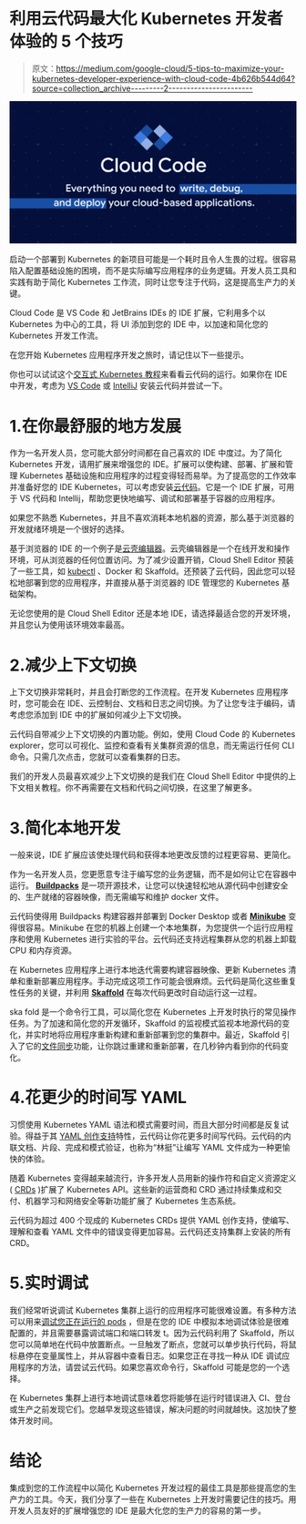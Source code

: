 # 利用云代码最大化 Kubernetes 开发者体验的 5 个技巧

> 原文：<https://medium.com/google-cloud/5-tips-to-maximize-your-kubernetes-developer-experience-with-cloud-code-4b626b544d64?source=collection_archive---------2----------------------->

![](img/228e7faebb1e67acf7f4438f1b7e494d.png)

启动一个部署到 Kubernetes 的新项目可能是一个耗时且令人生畏的过程。很容易陷入配置基础设施的困境，而不是实际编写应用程序的业务逻辑。开发人员工具和实践有助于简化 Kubernetes 工作流，同时让您专注于代码，这是提高生产力的关键。

Cloud Code 是 VS Code 和 JetBrains IDEs 的 IDE 扩展，它利用多个以 Kubernetes 为中心的工具，将 UI 添加到您的 IDE 中，以加速和简化您的 Kubernetes 开发工作流。

在您开始 Kubernetes 应用程序开发之旅时，请记住以下一些提示。

你也可以试试这个[交互式 Kubernetes 教程](https://shell.cloud.google.com/?walkthrough_tutorial_url=https%3A%2F%2Fwalkthroughs.googleusercontent.com%2Fcontent%2Fgke_cloud_code_create_app%2Fgke_cloud_code_create_app.md&show=ide&environment_deployment=ide)来看看云代码的运行。如果你在 IDE 中开发，考虑为 [VS Code](https://marketplace.visualstudio.com/items?itemName=GoogleCloudTools.cloudcode) 或 [IntelliJ](https://plugins.jetbrains.com/plugin/8079-cloud-code) 安装云代码并尝试一下。

# 1.在你最舒服的地方发展

作为一名开发人员，您可能大部分时间都在自己喜欢的 IDE 中度过。为了简化 Kubernetes 开发，请用扩展来增强您的 IDE。扩展可以使构建、部署、扩展和管理 Kubernetes 基础设施和应用程序的过程变得轻而易举。为了提高您的工作效率并准备好您的 IDE Kubernetes，可以考虑安装[云代码](https://cloud.google.com/code)。它是一个 IDE 扩展，可用于 VS 代码和 Intellij，帮助您更快地编写、调试和部署基于容器的应用程序。

如果您不熟悉 Kubernetes，并且不喜欢消耗本地机器的资源，那么基于浏览器的开发就绪环境是一个很好的选择。

基于浏览器的 IDE 的一个例子是[云壳编辑器](https://cloud.google.com/shell)。云壳编辑器是一个在线开发和操作环境，可从浏览器的任何位置访问。为了减少设置开销，Cloud Shell Editor 预装了一些工具，如 [kubectl](https://kubernetes.io/docs/reference/kubectl/overview/) 、Docker 和 Skaffold。还预装了云代码，因此您可以轻松地部署到您的应用程序，并直接从基于浏览器的 IDE 管理您的 Kubernetes 基础架构。

无论您使用的是 Cloud Shell Editor 还是本地 IDE，请选择最适合您的开发环境，并且您认为使用该环境效率最高。

# 2.减少上下文切换

上下文切换非常耗时，并且会打断您的工作流程。在开发 Kubernetes 应用程序时，您可能会在 IDE、云控制台、文档和日志之间切换。为了让您专注于编码，请考虑您添加到 IDE 中的扩展如何减少上下文切换。

云代码自带减少上下文切换的内置功能。例如，使用 Cloud Code 的 Kubernetes explorer，您可以可视化、监控和查看有关集群资源的信息，而无需运行任何 CLI 命令。只需几次点击，您就可以查看集群的日志。

我们的开发人员最喜欢减少上下文切换的是我们在 Cloud Shell Editor 中提供的上下文相关教程。你不再需要在文档和代码之间切换，在这里了解更多。

# 3.简化本地开发

一般来说，IDE 扩展应该使处理代码和获得本地更改反馈的过程更容易、更简化。

作为一名开发人员，您更愿意专注于编写您的业务逻辑，而不是如何让它在容器中运行。 [**Buildpacks**](https://cloud.google.com/blog/products/containers-kubernetes/google-cloud-now-supports-buildpacks) 是一项开源技术，让您可以快速轻松地从源代码中创建安全的、生产就绪的容器映像，而无需编写和维护 docker 文件。

云代码使得用 Buildpacks 构建容器并部署到 Docker Desktop 或者 [**Minikube**](http://minikube/) 变得很容易。Minikube 在您的机器上创建一个本地集群，为您提供一个运行应用程序和使用 Kubernetes 进行实验的平台。云代码还支持远程集群从您的机器上卸载 CPU 和内存资源。

在 Kubernetes 应用程序上进行本地迭代需要构建容器映像、更新 Kubernetes 清单和重新部署应用程序。手动完成这项工作可能会很麻烦。云代码是简化这些重复性任务的关键，并利用 [**Skaffold**](https://skaffold.dev/) 在每次代码更改时自动运行这一过程。

ska fold 是一个命令行工具，可以简化您在 Kubernetes 上开发时执行的常见操作任务。为了加速和简化您的开发循环，Skaffold 的监视模式监视本地源代码的变化，并实时地将应用程序重新构建和重新部署到您的集群中。最近，Skaffold 引入了它的[文件同步](https://skaffold.dev/docs/pipeline-stages/filesync/)功能，让你跳过重建和重新部署，在几秒钟内看到你的代码变化。

# 4.花更少的时间写 YAML

习惯使用 Kubernetes YAML 语法和模式需要时间，而且大部分时间都是反复试验。得益于其 [YAML 创作支持](https://cloud.google.com/code/docs/vscode/yaml-editing)特性，云代码让你花更多时间写代码。云代码的内联文档、片段、完成和模式验证，也称为“林挺”让编写 YAML 文件成为一种更愉快的体验。

随着 Kubernetes 变得越来越流行，许多开发人员用新的操作符和自定义资源定义( [CRDs](https://kubernetes.io/docs/concepts/extend-kubernetes/api-extension/custom-resources/) )扩展了 Kubernetes API。这些新的运营商和 CRD 通过持续集成和交付、机器学习和网络安全等新功能扩展了 Kubernetes 生态系统。

云代码为超过 400 个现成的 Kubernetes CRDs 提供 YAML 创作支持，使编写、理解和查看 YAML 文件中的错误变得更加容易。云代码还支持集群上安装的所有 CRD。

# 5.实时调试

我们经常听说调试 Kubernetes 集群上运行的应用程序可能很难设置。有多种方法可以用来[调试您正在运行的 pods](https://kubernetes.io/docs/tasks/debug-application-cluster/debug-running-pod/) ，但是在您的 IDE 中模拟本地调试体验是很难配置的，并且需要暴露调试端口和端口转发 t。因为云代码利用了 Skaffold，所以您可以简单地在代码中放置断点。一旦触发了断点，您就可以单步执行代码，将鼠标悬停在变量属性上，并从容器中查看日志。如果您正在寻找一种从 IDE 调试应用程序的方法，请尝试云代码。如果您喜欢命令行，Skaffold 可能是您的一个选择。

在 Kubernetes 集群上进行本地调试意味着您将能够在运行时错误进入 CI、登台或生产之前发现它们。您越早发现这些错误，解决问题的时间就越快。这加快了整体开发时间。

# 结论

集成到您的工作流程中以简化 Kubernetes 开发过程的最佳工具是那些提高您的生产力的工具。今天，我们分享了一些在 Kubernetes 上开发时需要记住的技巧。用开发人员友好的扩展增强您的 IDE 是最大化您的生产力的容易的第一步。